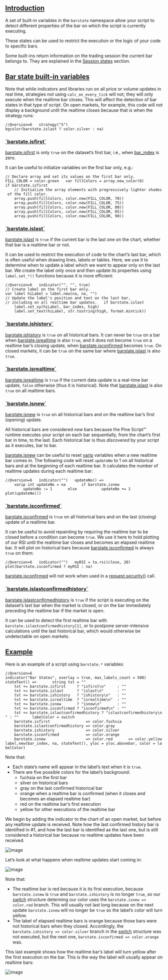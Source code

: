 ## [Introduction](https://www.tradingview.com/pine-script-docs/concepts/bar-states/#introduction)

A set of built-in variables in the `barstate` namespace allow your script to detect different properties of the bar on which the script is currently executing.

These states can be used to restrict the execution or the logic of your code to specific bars.

Some built-ins return information on the trading session the current bar belongs to. They are explained in the [Session states](https://www.tradingview.com/pine-script-docs/concepts/sessions/#session-states) section.

## [Bar state built-in variables](https://www.tradingview.com/pine-script-docs/concepts/bar-states/#bar-state-built-in-variables)

Note that while indicators and libraries run on all price or volume updates in real time, strategies not using `calc_on_every_tick` will not; they will only execute when the realtime bar closes. This will affect the detection of bar states in that type of script. On open markets, for example, this code will not display a background until the realtime closes because that is when the strategy runs:

`//@version=6   strategy("S")   bgcolor(barstate.islast ? color.silver : na)   `

### [\`barstate.isfirst\`](https://www.tradingview.com/pine-script-docs/concepts/bar-states/#barstateisfirst)

[barstate.isfirst](https://www.tradingview.com/pine-script-reference/v6/#var_barstate%7Bdot%7Disfirst) is only `true` on the dataset’s first bar, i.e., when [bar\_index](https://www.tradingview.com/pine-script-reference/v6/#var_bar_index) is zero.

It can be useful to initialize variables on the first bar only, e.g.:

`// Declare array and set its values on the first bar only.   FILL_COLOR = color.green   var fillColors = array.new_color(0)   if barstate.isfirst       // Initialize the array elements with progressively lighter shades of the fill color.       array.push(fillColors, color.new(FILL_COLOR, 70))       array.push(fillColors, color.new(FILL_COLOR, 75))       array.push(fillColors, color.new(FILL_COLOR, 80))       array.push(fillColors, color.new(FILL_COLOR, 85))       array.push(fillColors, color.new(FILL_COLOR, 90))   `

### [\`barstate.islast\`](https://www.tradingview.com/pine-script-docs/concepts/bar-states/#barstateislast)

[barstate.islast](https://www.tradingview.com/pine-script-reference/v6/#var_barstate%7Bdot%7Dislast) is `true` if the current bar is the last one on the chart, whether that bar is a realtime bar or not.

It can be used to restrict the execution of code to the chart’s last bar, which is often useful when drawing lines, labels or tables. Here, we use it to determine when to update a label which we want to appear only on the last bar. We create the label only once and then update its properties using `label.set_*()` functions because it is more efficient:

`//@version=6   indicator("", "", true)   // Create label on the first bar only.   var label hiLabel = label.new(na, na, "")   // Update the label's position and text on the last bar,   // including on all realtime bar updates.   if barstate.islast       label.set_xy(hiLabel, bar_index, high)       label.set_text(hiLabel, str.tostring(high, format.mintick))   `

### [\`barstate.ishistory\`](https://www.tradingview.com/pine-script-docs/concepts/bar-states/#barstateishistory)

[barstate.ishistory](https://www.tradingview.com/pine-script-reference/v6/#var_barstate%7Bdot%7Dishistory) is `true` on all historical bars. It can never be `true` on a bar when [barstate.isrealtime](https://www.tradingview.com/pine-script-reference/v6/#var_barstate%7Bdot%7Disrealtime) is also `true`, and it does not become `true` on a realtime bar’s closing update, when [barstate.isconfirmed](https://www.tradingview.com/pine-script-reference/v6/#var_barstate%7Bdot%7Disconfirmed) becomes `true`. On closed markets, it can be `true` on the same bar where [barstate.islast](https://www.tradingview.com/pine-script-reference/v6/#var_barstate%7Bdot%7Dislast) is also `true`.

### [\`barstate.isrealtime\`](https://www.tradingview.com/pine-script-docs/concepts/bar-states/#barstateisrealtime)

[barstate.isrealtime](https://www.tradingview.com/pine-script-reference/v6/#var_barstate%7Bdot%7Disrealtime) is `true` if the current data update is a real-time bar update, `false` otherwise (thus it is historical). Note that [barstate.islast](https://www.tradingview.com/pine-script-reference/v6/#var_barstate%7Bdot%7Dislast) is also `true` on all realtime bars.

### [\`barstate.isnew\`](https://www.tradingview.com/pine-script-docs/concepts/bar-states/#barstateisnew)

[barstate.isnew](https://www.tradingview.com/pine-script-reference/v6/#var_barstate%7Bdot%7Disnew) is `true` on all historical bars and on the realtime bar’s first (opening) update.

All historical bars are considered _new_ bars because the Pine Script™ runtime executes your script on each bar sequentially, from the chart’s first bar in time, to the last. Each historical bar is thus _discovered_ by your script as it executes, bar to bar.

[barstate.isnew](https://www.tradingview.com/pine-script-reference/v6/#var_barstate%7Bdot%7Disnew) can be useful to reset [varip](https://www.tradingview.com/pine-script-reference/v6/#kw_varip) variables when a new realtime bar comes in. The following code will reset `updateNo` to 1 on all historical bars and at the beginning of each realtime bar. It calculates the number of realtime updates during each realtime bar:

`//@version=6   indicator("")   updateNo() =>        varip int updateNo = na       if barstate.isnew           updateNo := 1       else           updateNo += 1   plot(updateNo())   `

### [\`barstate.isconfirmed\`](https://www.tradingview.com/pine-script-docs/concepts/bar-states/#barstateisconfirmed)

[barstate.isconfirmed](https://www.tradingview.com/pine-script-reference/v6/#var_barstate%7Bdot%7Disconfirmed) is `true` on all historical bars and on the last (closing) update of a realtime bar.

It can be useful to avoid repainting by requiring the realtime bar to be closed before a condition can become `true`. We use it here to hold plotting of our RSI until the realtime bar closes and becomes an elapsed realtime bar. It will plot on historical bars because [barstate.isconfirmed](https://www.tradingview.com/pine-script-reference/v6/#var_barstate%7Bdot%7Disconfirmed) is always `true` on them:

`//@version=6   indicator("")   myRSI = ta.rsi(close, 20)   plot(barstate.isconfirmed ? myRSI : na)   `

[barstate.isconfirmed](https://www.tradingview.com/pine-script-reference/v6/#var_barstate%7Bdot%7Disconfirmed) will not work when used in a [request.security()](https://www.tradingview.com/pine-script-reference/v6/#fun_request%7Bdot%7Dsecurity) call.

### [\`barstate.islastconfirmedhistory\`](https://www.tradingview.com/pine-script-docs/concepts/bar-states/#barstateislastconfirmedhistory)

[barstate.islastconfirmedhistory](https://www.tradingview.com/pine-script-reference/v6/#var_barstate%7Bdot%7Dislastconfirmedhistory) is `true` if the script is executing on the dataset’s last bar when the market is closed, or on the bar immediately preceding the realtime bar if the market is open.

It can be used to detect the first realtime bar with `barstate.islastconfirmedhistory[1]`, or to postpone server-intensive calculations until the last historical bar, which would otherwise be undetectable on open markets.

## [Example](https://www.tradingview.com/pine-script-docs/concepts/bar-states/#example)

Here is an example of a script using `barstate.*` variables:

`//@version=6   indicator("Bar States", overlay = true, max_labels_count = 500)      stateText() =>       string txt = ""       txt += barstate.isfirst     ? "isfirst\n"     : ""       txt += barstate.islast      ? "islast\n"      : ""       txt += barstate.ishistory   ? "ishistory\n"   : ""       txt += barstate.isrealtime  ? "isrealtime\n"  : ""       txt += barstate.isnew       ? "isnew\n"       : ""       txt += barstate.isconfirmed ? "isconfirmed\n" : ""       txt += barstate.islastconfirmedhistory ? "islastconfirmedhistory\n" : ""      labelColor = switch       barstate.isfirst                => color.fuchsia       barstate.islastconfirmedhistory => color.gray       barstate.ishistory              => color.silver       barstate.isconfirmed            => color.orange       barstate.isnew                  => color.red       => color.yellow      label.new(bar_index, na, stateText(), yloc = yloc.abovebar, color = labelColor)   `

Note that:

-   Each state’s name will appear in the label’s text when it is `true`.
-   There are five possible colors for the label’s background:
    -   fuchsia on the first bar
    -   silver on historical bars
    -   gray on the last confirmed historical bar
    -   orange when a realtime bar is confirmed (when it closes and becomes an elapsed realtime bar)
    -   red on the realtime bar’s first execution
    -   yellow for other executions of the realtime bar

We begin by adding the indicator to the chart of an open market, but before any realtime update is received. Note how the last confirmed history bar is identified in #1, and how the last bar is identified as the last one, but is still considered a historical bar because no realtime updates have been received.

![image](https://www.tradingview.com/pine-script-docs/_astro/BarStates-Example-01.C2adOFU8_1Hn1tm.webp)

Let’s look at what happens when realtime updates start coming in:

![image](https://www.tradingview.com/pine-script-docs/_astro/BarStates-Example-02.B_WDB0Io_Z2snO6O.webp)

Note that:

-   The realtime bar is red because it is its first execution, because `barstate.isnew` is `true` and `barstate.ishistory` is no longer `true`, so our [switch](https://www.tradingview.com/pine-script-reference/v6/#kw_switch) structure determing our color uses the `barstate.isnew => color.red` branch. This will usually not last long because on the next update `barstate.isnew` will no longer be `true` so the label’s color will turn yellow.
-   The label of elapsed realtime bars is orange because those bars were not historical bars when they closed. Accordingly, the `barstate.ishistory => color.silver` branch in the [switch](https://www.tradingview.com/pine-script-reference/v6/#kw_switch) structure was not executed, but the next one, `barstate.isconfirmed => color.orange` was.

This last example shows how the realtime bar’s label will turn yellow after the first execution on the bar. This is the way the label will usually appear on realtime bars:

![image](https://www.tradingview.com/pine-script-docs/_astro/BarStates-Example-03.DTQntSqN_1JGkwK.webp)